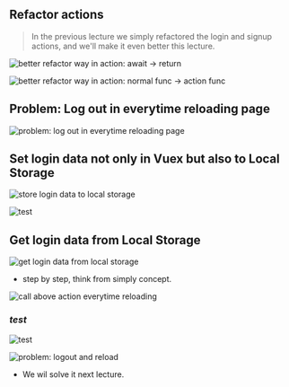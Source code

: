 ## **Refactor actions**

> In the previous lecture we simply refactored the login and signup actions, and we'll make it even better this lecture.

![better refactor way in action: await -> return](./pic/02.png) 

![better refactor way in action: normal func -> action func](./pic/03.png) 

## **Problem: Log out in everytime reloading page**

![problem: log out in everytime reloading page](./pic/01.png) 

## **Set login data not only in Vuex but also to Local Storage**

![store login data to local storage](./pic/04.png) 

![test](./pic/05.png) 

## **Get login data from Local Storage**
 
![get login data from local storage](./pic/06.png) 

- step by step, think from simply concept.

![call above action everytime reloading](./pic/07.png) 

### _test_

![test](./pic/08.png) 

![problem: logout and reload](./pic/09.png) 

- We wil solve it next lecture.


